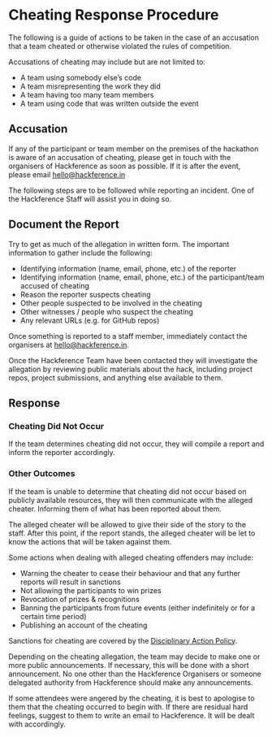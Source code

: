 # Cheating Response Procedure

The following is a guide of actions to be taken in the case of an accusation that a team cheated or otherwise violated the rules of competition.

Accusations of cheating may include but are not limited to:

- A team using somebody else’s code
- A team misrepresenting the work they did
- A team having too many team members
- A team using code that was written outside the event

## Accusation

If any of the participant or team member on the premises of the hackathon is aware of an accusation of cheating, please get in touch with the organisers of Hackference as soon as possible. If it is after the event, please email [hello@hackference.in](mailto:hello@hackference.in)

The following steps are to be followed while reporting an incident. One of the Hackference Staff will assist you in doing so.

## Document the Report

Try to get as much of the allegation in written form. The important information to gather include the following:

- Identifying information (name, email, phone, etc.) of the reporter
- Identifying information (name, email, phone, etc.) of the participant/team accused of cheating
- Reason the reporter suspects cheating
- Other people suspected to be involved in the cheating
- Other witnesses / people who suspect the cheating
- Any relevant URLs (e.g. for GitHub repos)

Once something is reported to a staff member, immediately contact the organisers at [hello@hackference.in](mailto:hello@hackference.in).

Once the Hackference Team have been contacted they will investigate the allegation by reviewing public materials about the hack, including project repos, project submissions, and anything else available to them.

## Response

### Cheating Did Not Occur

If the team determines cheating did not occur, they will compile a report and inform the reporter accordingly.

### Other Outcomes

If the team is unable to determine that cheating did not occur based on publicly available resources, they will then communicate with the alleged cheater. Informing them of what has been reported about them.

The alleged cheater will be allowed to give their side of the story to the staff. After this point, if the report stands, the alleged cheater will be let to know the actions that will be taken against them.

Some actions when dealing with alleged cheating offenders may include:

- Warning the cheater to cease their behaviour and that any further reports will result in sanctions
- Not allowing the participants to win prizes
- Revocation of prizes & recognitions
- Banning the participants from future events (either indefinitely or for a certain time period)
- Publishing an account of the cheating

Sanctions for cheating are covered by the [Disciplinary Action Policy](./disciplinary-action.md).

Depending on the cheating allegation, the team may decide to make one or more public announcements. If necessary, this will be done with a short announcement. No one other than the Hackference Organisers or someone delegated authority from Hackference should make any announcements.

If some attendees were angered by the cheating, it is best to apologise to them that the cheating occurred to begin with. If there are residual hard feelings, suggest to them to write an email to Hackference. It will be dealt with accordingly.
